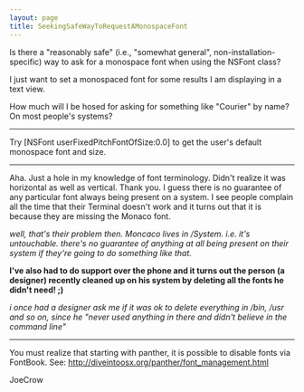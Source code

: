 ```yaml
---
layout: page
title: SeekingSafeWayToRequestAMonospaceFont
---
```


Is there a "reasonably safe" (i.e., "somewhat general", non-installation-specific)
way to ask for a monospace font when using the NSFont class?

I just want to set a monospaced font for some results I am displaying in a text view.

How much will I be hosed for asking for something like "Courier" by name?
On most people's systems?

----

Try     [NSFont userFixedPitchFontOfSize:0.0] to get the user's default monospace font and size.

----

Aha. Just a hole in my knowledge of font terminology. Didn't realize it was horizontal as well as vertical.
Thank you. I guess there is no guarantee of any particular font always being present on a system.
I see people complain all the time that their Terminal doesn't work and it turns out that it is because
they are missing the Monaco font.

*well, that's their problem then. Moncaco lives in /System. i.e. it's untouchable. there's no guarantee of anything at all being present on their system if they're going to do something like that.*

**I've also had to do support over the phone and it turns out the person (a designer) recently cleaned up on his system by deleting all the fonts he didn't need! ;)**

*i once had a designer ask me if it was ok to delete everything in /bin, /usr and so on, since he "never used anything in there and didn't believe in the command line"*

----

You must realize that starting with panther, it is possible to disable fonts via FontBook.  See: http://diveintoosx.org/panther/font_management.html

JoeCrow

